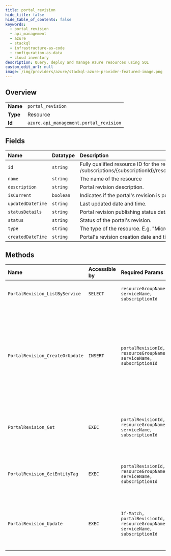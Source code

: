 ```yaml
---
title: portal_revision
hide_title: false
hide_table_of_contents: false
keywords:
  - portal_revision
  - api_management
  - azure    
  - stackql
  - infrastructure-as-code
  - configuration-as-data
  - cloud inventory
description: Query, deploy and manage Azure resources using SQL
custom_edit_url: null
image: /img/providers/azure/stackql-azure-provider-featured-image.png
---
```

  
    

## Overview
<table><tbody>
<tr><td><b>Name</b></td><td><code>portal_revision</code></td></tr>
<tr><td><b>Type</b></td><td>Resource</td></tr>
<tr><td><b>Id</b></td><td><code>azure.api_management.portal_revision</code></td></tr>
</tbody></table>

## Fields
| Name | Datatype | Description |
|:-----|:---------|:------------|
| `id` | `string` | Fully qualified resource ID for the resource. Ex - /subscriptions/{subscriptionId}/resourceGroups/{resourceGroupName}/providers/{resourceProviderNamespace}/{resourceType}/{resourceName} |
| `name` | `string` | The name of the resource |
| `description` | `string` | Portal revision description. |
| `isCurrent` | `boolean` | Indicates if the portal's revision is public. |
| `updatedDateTime` | `string` | Last updated date and time. |
| `statusDetails` | `string` | Portal revision publishing status details. |
| `status` | `string` | Status of the portal's revision. |
| `type` | `string` | The type of the resource. E.g. "Microsoft.Compute/virtualMachines" or "Microsoft.Storage/storageAccounts" |
| `createdDateTime` | `string` | Portal's revision creation date and time. |
## Methods
| Name | Accessible by | Required Params | Description |
|:-----|:--------------|:----------------|:------------|
| `PortalRevision_ListByService` | `SELECT` | `resourceGroupName, serviceName, subscriptionId` | Lists developer portal's revisions. |
| `PortalRevision_CreateOrUpdate` | `INSERT` | `portalRevisionId, resourceGroupName, serviceName, subscriptionId` | Creates a new developer portal's revision by running the portal's publishing. The `isCurrent` property indicates if the revision is publicly accessible. |
| `PortalRevision_Get` | `EXEC` | `portalRevisionId, resourceGroupName, serviceName, subscriptionId` | Gets the developer portal's revision specified by its identifier. |
| `PortalRevision_GetEntityTag` | `EXEC` | `portalRevisionId, resourceGroupName, serviceName, subscriptionId` | Gets the developer portal revision specified by its identifier. |
| `PortalRevision_Update` | `EXEC` | `If-Match, portalRevisionId, resourceGroupName, serviceName, subscriptionId` | Updates the description of specified portal revision or makes it current. |
